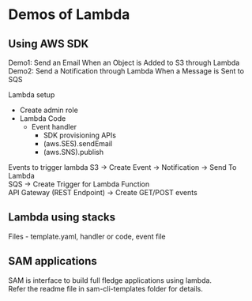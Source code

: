 # Demos of Lambda

Using AWS SDK
--------------------------------------
Demo1: Send an Email When an Object is Added to S3 through Lambda  
Demo2: Send a Notification through Lambda When a Message is Sent to SQS  

Lambda setup
 - Create admin role
 - Lambda Code
   - Event handler 
     - SDK provisioning APIs
      - (aws.SES).sendEmail
      - (aws.SNS).publish

Events to trigger lambda
S3  -> Create Event -> Notification -> Send To Lambda  
SQS -> Create Trigger for Lambda Function  
API Gateway (REST Endpoint) -> Create GET/POST events  


Lambda using stacks
----------------------------------------
Files - template.yaml, handler or code, event file  


SAM applications  
-----------------------------------------

SAM is interface to build full fledge applications using lambda.  
Refer the readme file in sam-cli-templates folder for details.  
